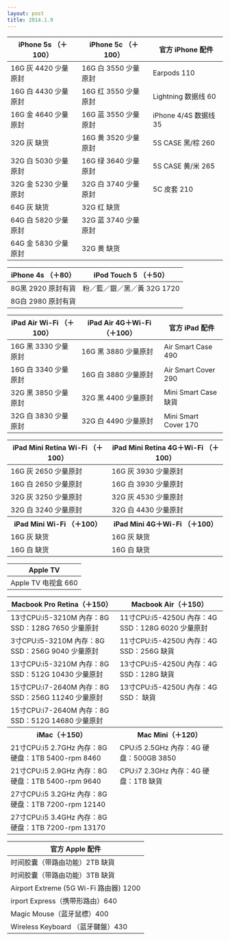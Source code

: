 ```yaml
---
layout: post
title: 2014.1.9
---
```


<table class="table table-bordered table-striped">
<thead>
<tr>
<th>iPhone 5s （＋100）  </th>
<th> iPhone 5c （＋100） </th>
<th> 官方 iPhone 配件</th>
</tr>
</thead>
<tbody>
<tr>
<td>16G 灰  4420  少量原封 </td>
<td>16G 白  3550  少量原封</td>
<td> Earpods 110</td>
</tr>
<tr>
<td>16G 白  4430  少量原封 </td>
<td>16G 红  3550  少量原封</td>
<td> Lightning 数据线 60</td>
</tr>
<tr>
<td>16G 金  4640  少量原封 </td>
<td>16G 蓝  3550  少量原封</td>
<td> iPhone 4/4S 数据线 35</td>
</tr>
<tr>
<td>32G 灰        缺货    </td>
<td>16G 黄  3520  少量原封</td>
<td> 5S CASE 黑/棕 260</td>
</tr>
<tr>
<td>32G 白  5030  少量原封 </td>
<td>16G 绿  3640  少量原封</td>
<td> 5S CASE 黄/米 265</td>
</tr>
<tr>
<td>32G 金  5230  少量原封 </td>
<td>32G 白  3740  少量原封</td>
<td> 5C 皮套 210</td>
</tr>
<tr>
<td>64G 灰        缺货    </td>
<td>32G 红        缺货   </td>
<td></td>
</tr>
<tr>
<td>64G 白  5820  少量原封 </td>
<td>32G 蓝  3740  少量原封</td>
<td></td>
</tr>
<tr>
<td>64G 金  5830  少量原封 </td>
<td>32G 黄        缺货   </td>
<td></td>
</tr>
</tbody>
</table>


<table class="table table-bordered table-striped">
<thead>
<tr>
<th>iPhone 4s （＋80）  </th>
<th> iPod Touch 5 （＋50） </th>
</tr>
</thead>
<tbody>
<tr>
<td>8G黑 2920 原封有貨 </td>
<td>粉／藍／銀／黑／黃 32G 1720</td>
</tr>
<tr>
<td>8G白 2980 原封有貨 </td>
<td></td>
</tr>
</tbody>
</table>


<table class="table table-bordered table-striped">
<thead>
<tr>
<th>iPad Air Wi-Fi （＋100）  </th>
<th> iPad Air 4G＋Wi-Fi （＋100） </th>
<th> 官方 iPad 配件</th>
</tr>
</thead>
<tbody>
<tr>
<td>16G 黑 3330 少量原封  </td>
<td>16G 黑 3880 少量原封  </td>
<td> Air Smart Case 490</td>
</tr>
<tr>
<td>16G 白 3340 少量原封  </td>
<td>16G 白 3880 少量原封  </td>
<td> Air Smart Cover 290</td>
</tr>
<tr>
<td>32G 黑 3850 少量原封  </td>
<td>32G 黑 4400 少量原封  </td>
<td> Mini Smart Case 缺貨</td>
</tr>
<tr>
<td>32G 白 3830 少量原封  </td>
<td>32G 白 4490 少量原封  </td>
<td> Mini Smart Cover 170</td>
</tr>
</tbody>
</table>


<table class="table table-bordered table-striped">
<thead>
<tr>
<th>iPad Mini Retina Wi-Fi （＋100）  </th>
<th> iPad Mini Retina 4G＋Wi-Fi （＋100） </th>
</tr>
</thead>
<tbody>
<tr>
<td>16G 灰 2650 少量原封 </td>
<td>16G 灰 3930 少量原封</td>
</tr>
<tr>
<td>16G 白 2650 少量原封 </td>
<td>16G 白 3930 少量原封</td>
</tr>
<tr>
<td>32G 灰 3250 少量原封 </td>
<td>32G 灰 4530 少量原封</td>
</tr>
<tr>
<td>32G 白 3240 少量原封 </td>
<td>32G 白 4430 少量原封</td>
</tr>
<tr>
<th>iPad Mini Wi-Fi （＋100）  </th>
<th> iPad Mini 4G＋Wi-Fi （＋100） </th>
</tr>
<tr>
<td>16G 灰 缺货 </td>
<td>16G 灰 缺货</td>
</tr>
<tr>
<td>16G 白 缺货 </td>
<td>16G 白 缺货</td>
</tr>
</tbody>
</table>


<table class="table table-bordered table-striped">
<thead>
<tr>
<th>Apple TV  </th>
</tr>
</thead>
<tbody>
<tr>
<td>Apple TV 电视盒 660 </td>
</tr>
</tbody>
</table>


<table class="table table-bordered table-striped">
<thead>
<tr>
<th>Macbook Pro Retina（＋150）  </th>
<th> Macbook Air（＋150） </th>
</tr>
</thead>
<tbody>
<tr>
<td>13寸CPU:i5-3210M 內存：8G SSD：128G 7650 少量原封 </td>
<td> 11寸CPU:i5-4250U 內存：4G SSD：128G 6020 少量原封</td>
</tr>
<tr>
<td>3寸CPU:i5-3210M 內存：8G SSD：256G 9040 少量原封 </td>
<td> 11寸CPU:i5-4250U 內存：4G SSD：256G 缺貨</td>
</tr>
<tr>
<td>13寸CPU:i5-3210M 內存：8G SSD：512G 10430 少量原封 </td>
<td> 13寸CPU:i5-4250U 內存：4G SSD：128G 缺貨</td>
</tr>
<tr>
<td>15寸CPU:i7-2640M 內存：8G SSD：256G 11240 少量原封 </td>
<td> 13寸CPU:i5-4250U 內存：4G SSD： 缺貨</td>
</tr>
<tr>
<td>15寸CPU:i7-2640M 內存：8G SSD：512G 14680 少量原封 </td>
<td></td>
</tr>
<tr>
<th>iMac（＋150） </th>
<th> Mac Mini（＋120）</th>
</tr>
<tr>
<td>21寸CPU:i5 2.7GHz 內存：8G 硬盘：1TB 5400-rpm 8460 </td>
<td> CPU:i5 2.5GHz 內存：4G 硬盘：500GB 3850</td>
</tr>
<tr>
<td>21寸CPU:i5 2.9GHz 內存：8G 硬盘：1TB 5400-rpm 9640 </td>
<td>CPU:i7 2.3GHz 內存：4G 硬盘：1TB 缺貨</td>
</tr>
<tr>
<td>27寸CPU:i5 3.2GHz 內存：8G 硬盘：1TB 7200-rpm 12140</td>
<td></td>
</tr>
<tr>
<td>27寸CPU:i5 3.4GHz 內存：8G 硬盘：1TB 7200-rpm 13170</td>
<td></td>
</tr>
</tbody>
</table>


<table class="table table-bordered table-striped">
<thead>
<tr>
<th>官方 Apple 配件  </th>
</tr>
</thead>
<tbody>
<tr>
<td>时间胶囊（带路由功能）2TB 缺貨</td>
</tr>
<tr>
<td>时间胶囊（带路由功能）3TB 缺貨</td>
</tr>
<tr>
<td>Airport Extreme (5G Wi-Fi 路由器) 1200</td>
</tr>
<tr>
<td>irport Express（携带形路由）640</td>
</tr>
<tr>
<td>Magic Mouse（蓝牙鼠標）400</td>
</tr>
<tr>
<td>Wireless Keyboard （蓝牙鍵盤）430</td>
</tr>
</tbody>
</table>
